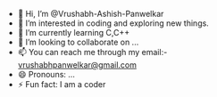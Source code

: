 - 👋 Hi, I’m @Vrushabh-Ashish-Panwelkar
- 👀 I’m interested in coding and exploring new things.
- 🌱 I’m currently learning C,C++
- 💞️ I’m looking to collaborate on ...
- 📫 You can reach me through my email:- vrushabhpanwelkar@gmail.com
- 😄 Pronouns: ...
- ⚡ Fun fact: I am a coder   											    

<!---
Vrushabh-Ashish-Panwelkar/Vrushabh-Ashish-Panwelkar is a ✨ special ✨ repository because its `README.md` (this file) appears on your GitHub profile.
You can click the Preview link to take a look at your changes.
--->
